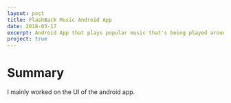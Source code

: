 ```yaml
---
layout: post
title: FlashBack Music Android App
date: 2018-03-17
excerpt: Android App that plays popular music that's being played around your location.
project: true
---
```


# Summary
I mainly worked on the UI of the android app.